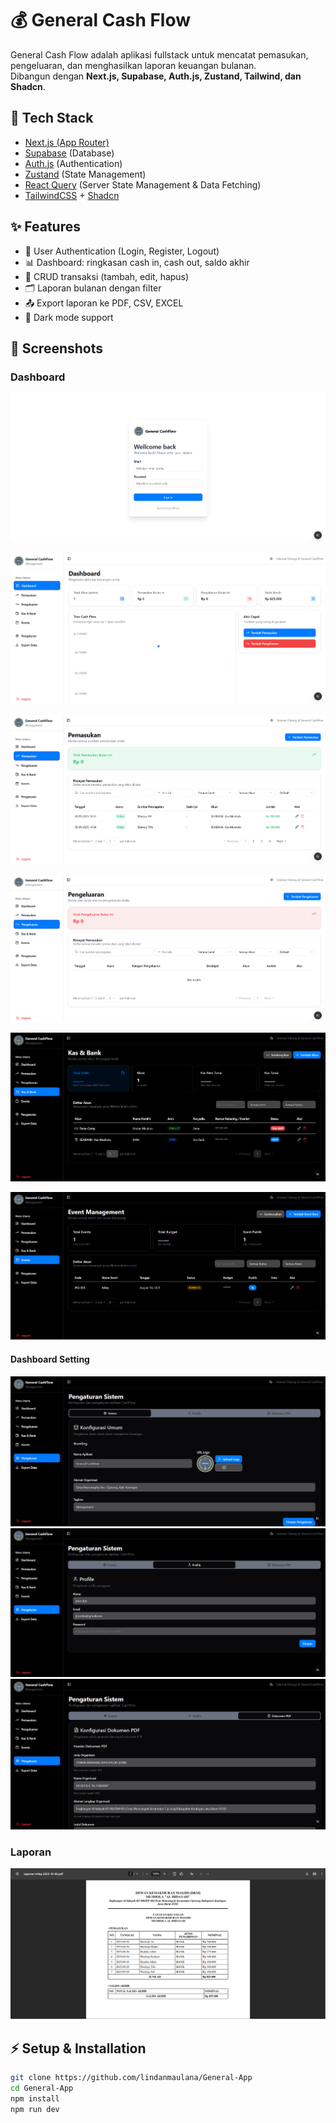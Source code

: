 # 💰 General Cash Flow

General Cash Flow adalah aplikasi fullstack untuk mencatat pemasukan, pengeluaran, dan menghasilkan laporan keuangan bulanan.  
Dibangun dengan **Next.js, Supabase, Auth.js, Zustand, Tailwind, dan Shadcn**.

## 🚀 Tech Stack
- [Next.js (App Router)](https://nextjs.org/)
- [Supabase](https://supabase.com/) (Database)
- [Auth.js](https://authjs.dev/) (Authentication)
- [Zustand](https://zustand-demo.pmnd.rs/) (State Management)
- [React Query](https://tanstack.com/query/latest) (Server State Management & Data Fetching)
- [TailwindCSS](https://tailwindcss.com/) + [Shadcn](https://ui.shadcn.com/)

## ✨ Features
- 🔑 User Authentication (Login, Register, Logout)
- 📊 Dashboard: ringkasan cash in, cash out, saldo akhir
- 💸 CRUD transaksi (tambah, edit, hapus)
- 🗂 Laporan bulanan dengan filter
- 📤 Export laporan ke PDF, CSV, EXCEL
- 🌙 Dark mode support

## 📸 Screenshots
### Dashboard
![Login Screenshot](./public/screenshots/login-dashboard.png)

![Dashboard Screenshot](./public/screenshots/dashboard.png)

![Dashboard Incomes Screenshot](./public/screenshots/dashboard-incomes.png)

![Dashboard Expenses Screenshot](./public/screenshots/dashboard-expenses.png)

![Dashboard Fundaccounts Screenshot](./public/screenshots/dashboard-fundaccounts.png)

![Dashboard Events Screenshot](./public/screenshots/dashboard-events.png)

#### Dashboard Setting
![Setting System](./public/screenshots/setting-system.png)
![Setting Profile](./public/screenshots/setting-profile.png)
![Setting Document](./public/screenshots/setting-document.png)

### Laporan
![Reports Screenshot](./public/screenshots/example-report.png)

## ⚡️ Setup & Installation
```bash
git clone https://github.com/lindanmaulana/General-App
cd General-App
npm install
npm run dev
